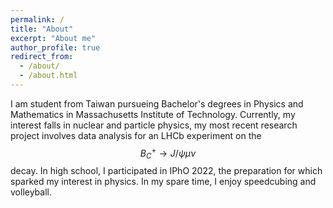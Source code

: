 ```yaml
---
permalink: /
title: "About"
excerpt: "About me"
author_profile: true
redirect_from: 
  - /about/
  - /about.html
---
```


I am student from Taiwan pursueing Bachelor's degrees in Physics and Mathematics in Massachusetts Institute of Technology. Currently, my interest falls in nuclear and particle physics, my most recent research project involves data analysis for an LHCb experiment on the $$B_C^+ \to J/\psi \mu\nu$$ decay. In high school, I participated in IPhO 2022, the preparation for which sparked my interest in physics. In my spare time, I enjoy speedcubing and volleyball.

